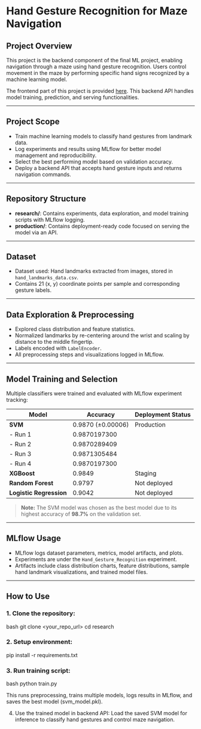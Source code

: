 # Hand Gesture Recognition for Maze Navigation

## Project Overview

This project is the backend component of the final ML project, enabling navigation through a maze using hand gesture recognition. Users control movement in the maze by performing specific hand signs recognized by a machine learning model.

The frontend part of this project is provided [here](https://github.com/IshraqAhmedJamaluddin/MLOPs-Final-Project). This backend API handles model training, prediction, and serving functionalities.

---

## Project Scope

- Train machine learning models to classify hand gestures from landmark data.
- Log experiments and results using MLflow for better model management and reproducibility.
- Select the best performing model based on validation accuracy.
- Deploy a backend API that accepts hand gesture inputs and returns navigation commands.

---

## Repository Structure

- **research/**: Contains experiments, data exploration, and model training scripts with MLflow logging.
- **production/**: Contains deployment-ready code focused on serving the model via an API.

---

## Dataset

- Dataset used: Hand landmarks extracted from images, stored in `hand_landmarks_data.csv`.
- Contains 21 (x, y) coordinate points per sample and corresponding gesture labels.

---

## Data Exploration & Preprocessing

- Explored class distribution and feature statistics.
- Normalized landmarks by re-centering around the wrist and scaling by distance to the middle fingertip.
- Labels encoded with `LabelEncoder`.
- All preprocessing steps and visualizations logged in MLflow.

---

## Model Training and Selection

Multiple classifiers were trained and evaluated with MLflow experiment tracking:

| Model               | Accuracy         | Deployment Status   |
|---------------------|------------------|--------------------|
| **SVM**             | 0.9870 (±0.00006)| Production         |
| - Run 1             | 0.9870197300     |                    |
| - Run 2             | 0.9870289409     |                    |
| - Run 3             | 0.9871305484     |                    |
| - Run 4             | 0.9870197300     |                    |
| **XGBoost**         | 0.9849           | Staging            |
| **Random Forest**    | 0.9797           | Not deployed       |
| **Logistic Regression** | 0.9042        | Not deployed       |

> **Note:** The SVM model was chosen as the best model due to its highest accuracy of **98.7%** on the validation set.

---

## MLflow Usage

- MLflow logs dataset parameters, metrics, model artifacts, and plots.
- Experiments are under the `Hand_Gesture_Recognition` experiment.
- Artifacts include class distribution charts, feature distributions, sample hand landmark visualizations, and trained model files.

---

## How to Use

### 1. Clone the repository:

bash
git clone <your_repo_url>
cd research

### 2. Setup environment:
pip install -r requirements.txt

### 3. Run training script:
bash
python train.py

This runs preprocessing, trains multiple models, logs results in MLflow, and saves the best model (svm_model.pkl).

4. Use the trained model in backend API:
Load the saved SVM model for inference to classify hand gestures and control maze navigation.
